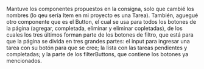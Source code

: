 Mantuve los componentes propuestos en la consigna, solo que cambié los nombres (lo qeu sería Item en mi proyecto es una Tarea). También, aguegué otro componente que es el Button, el cual se usa para todos los botones de la página (agregar, completada, eliminar y eliminar copletadas), de los cuales los tres últimos forman parte de los botones de filtro, que está para que la página se divida en tres grandes partes: el input para ingresar una tarea con su botón para que se cree; la lista con las tareas pendientes y completadas; y la parte de los filterButtons, que contiene los botones ya mencionados. 